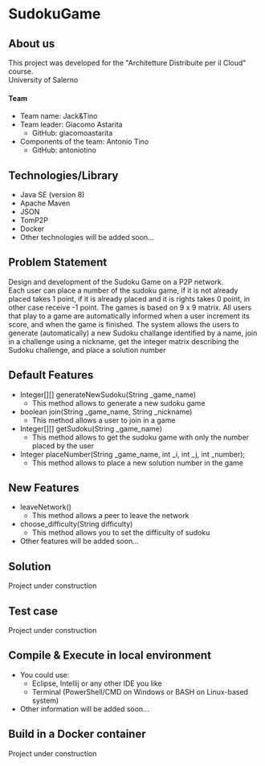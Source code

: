 # SudokuGame

## About us
This project was developed for the "Architetture Distribuite per il Cloud" course. <br>
University of Salerno

#### Team 
* Team name: Jack&Tino
* Team leader: Giacomo Astarita
    * GitHub: giacomoastarita
* Components of the team: Antonio Tino
    * GitHub: antoniotino

## Technologies/Library
* Java SE (version 8)
* Apache Maven
* JSON
* TomP2P
* Docker
* Other technologies will be added soon...

## Problem Statement
Design and development of the Sudoku Game on a P2P network. <br>
Each user can place a number of the sudoku game, if it is not already placed takes 1 point, if it is already placed and it is rights takes 0 point, in other case receive -1 point. The games is based on 9 x 9 matrix. All users that play to a game are automatically informed when a user increment its score, and when the game is finished. The system allows the users to generate (automatically) a new Sudoku challange identified by a name, join in a challenge using a nickname, get the integer matrix describing the Sudoku challenge, and place a solution number

## Default Features
* Integer[][] generateNewSudoku(String _game_name)
    * This method allows to generate a new sudoku game
* boolean join(String _game_name, String _nickname)
    * This method allows a user to join in a game
* Integer[][] getSudoku(String _game_name)
    * This method allows to get the sudoku game with only the number placed by the user
* Integer placeNumber(String _game_name, int _i, int _j, int _number);
    * This method allows to place a new solution number in the game
## New Features
* leaveNetwork()
    * This method allows a peer to leave the network
* choose_difficulty(String difficulty)
    * This method allows you to set the difficulty of sudoku
* Other features will be added soon...

## Solution 
Project under construction

## Test case 
Project under construction

## Compile & Execute in local environment
* You could use:
    * Eclipse, Intellij or any other IDE you like
    * Terminal (PowerShell/CMD on Windows or BASH on Linux-based system)
* Other information will be added soon...

## Build in a Docker container
Project under construction
